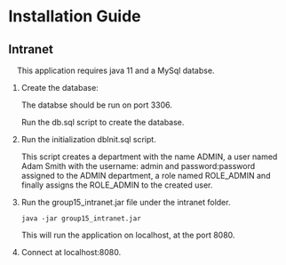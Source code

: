 

# Installation Guide

## Intranet

    This application requires java 11 and a MySql databse.

1. Create the database:
   
   The databse should be run on port 3306.
   
   Run the db.sql script to create the database.

2. Run the initialization dbInit.sql script.
   
   This script creates a department with the name ADMIN, a user named Adam Smith with the username: admin and password:password assigned to the ADMIN department, a role named ROLE_ADMIN and finally assigns the ROLE_ADMIN to the created user.

3. Run the group15_intranet.jar file under the intranet folder.
   
   ```
   java -jar group15_intranet.jar
   ```
   
   This will run the application on localhost, at the port 8080.

4. Connect at localhost:8080.
